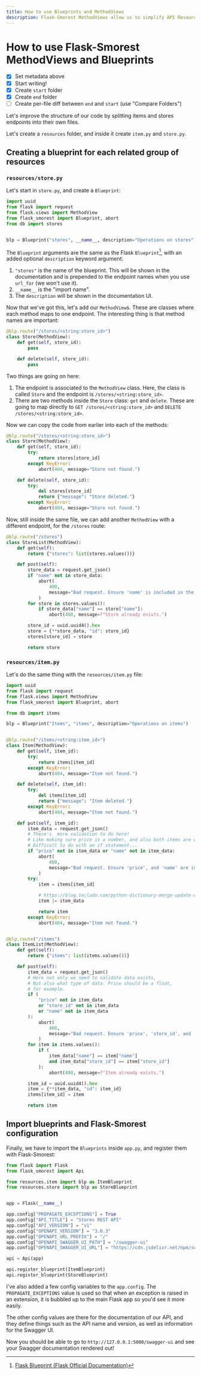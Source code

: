 ```yaml
---
title: How to use Blueprints and MethodViews
description: Flask-Smorest MethodViews allow us to simplify API Resources by defining all methods that interact with the resource in one Python class.
---
```


# How to use Flask-Smorest MethodViews and Blueprints

- [x] Set metadata above
- [x] Start writing!
- [x] Create `start` folder
- [x] Create `end` folder
- [ ] Create per-file diff between `end` and `start` (use "Compare Folders")

Let's improve the structure of our code by splitting items and stores endpoints into their own files.

Let's create a `resources` folder, and inside it create `item.py` and `store.py`.

## Creating a blueprint for each related group of resources

### `resources/store.py`

Let's start in `store.py`, and create a `Blueprint`:

```py title="resources/store.py"
import uuid
from flask import request
from flask.views import MethodView
from flask_smorest import Blueprint, abort
from db import stores


blp = Blueprint("stores", __name__, description="Operations on stores")
```

The `Blueprint` arguments are the same as the Flask `Blueprint`[^1], with an added optional `description` keyword argument:

1. `"stores"` is the name of the blueprint. This will be shown in the documentation and is prepended to the endpoint names when you use `url_for` (we won't use it).
2. `__name__` is the "import name".
3. The `description` will be shown in the documentation UI.


Now that we've got this, let's add our `MethodView`s. These are classes where each method maps to one endpoint. The interesting thing is that method names are important:

```py title="resources/store.py"
@blp.route("/stores/<string:store_id>")
class Store(MethodView):
    def get(self, store_id):
        pass

    def delete(self, store_id):
        pass
```

Two things are going on here:

1. The endpoint is associated to the `MethodView` class. Here, the class is called `Store` and the endpoint is `/stores/<string:store_id>`.
2. There are two methods inside the `Store` class: `get` and `delete`. These are going to map directly to `GET /stores/<string:store_id>` and `DELETE /stores/<string:store_id>`.

Now we can copy the code from earlier into each of the methods:

```py title="resources/store.py"
@blp.route("/stores/<string:store_id>")
class Store(MethodView):
    def get(self, store_id):
        try:
            return stores[store_id]
        except KeyError:
            abort(404, message="Store not found.")

    def delete(self, store_id):
        try:
            del stores[store_id]
            return {"message": "Store deleted."}
        except KeyError:
            abort(404, message="Store not found.")
```

Now, still inside the same file, we can add another `MethodView` with a different endpoint, for the `/stores` route:

```py title="resources/store.py"
@blp.route("/stores")
class StoreList(MethodView):
    def get(self):
        return {"stores": list(stores.values())}

    def post(self):
        store_data = request.get_json()
        if "name" not in store_data:
            abort(
                400,
                message="Bad request. Ensure 'name' is included in the JSON payload.",
            )
        for store in stores.values():
            if store_data["name"] == store["name"]:
                abort(400, message=f"Store already exists.")

        store_id = uuid.uuid4().hex
        store = {**store_data, "id": store_id}
        stores[store_id] = store

        return store
```

### `resources/item.py`

Let's do the same thing with the `resources/item.py` file:

```py title="resources/item.py"
import uuid
from flask import request
from flask.views import MethodView
from flask_smorest import Blueprint, abort

from db import items

blp = Blueprint("Items", "items", description="Operations on items")


@blp.route("/items/<string:item_id>")
class Item(MethodView):
    def get(self, item_id):
        try:
            return items[item_id]
        except KeyError:
            abort(404, message="Item not found.")

    def delete(self, item_id):
        try:
            del items[item_id]
            return {"message": "Item deleted."}
        except KeyError:
            abort(404, message="Item not found.")

    def put(self, item_id):
        item_data = request.get_json()
        # There's  more validation to do here!
        # Like making sure price is a number, and also both items are optional
        # Difficult to do with an if statement...
        if "price" not in item_data or "name" not in item_data:
            abort(
                400,
                message="Bad request. Ensure 'price', and 'name' are included in the JSON payload.",
            )
        try:
            item = items[item_id]

            # https://blog.teclado.com/python-dictionary-merge-update-operators/
            item |= item_data

            return item
        except KeyError:
            abort(404, message="Item not found.")


@blp.route("/items")
class ItemList(MethodView):
    def get(self):
        return {"items": list(items.values())}

    def post(self):
        item_data = request.get_json()
        # Here not only we need to validate data exists,
        # But also what type of data. Price should be a float,
        # for example.
        if (
            "price" not in item_data
            or "store_id" not in item_data
            or "name" not in item_data
        ):
            abort(
                400,
                message="Bad request. Ensure 'price', 'store_id', and 'name' are included in the JSON payload.",
            )
        for item in items.values():
            if (
                item_data["name"] == item["name"]
                and item_data["store_id"] == item["store_id"]
            ):
                abort(400, message=f"Item already exists.")

        item_id = uuid.uuid4().hex
        item = {**item_data, "id": item_id}
        items[item_id] = item

        return item
```

## Import blueprints and Flask-Smorest configuration

Finally, we have to import the `Blueprints` inside `app.py`, and register them with Flask-Smorest:

```py title="app.py"
from flask import Flask
from flask_smorest import Api

from resources.item import blp as ItemBlueprint
from resources.store import blp as StoreBlueprint


app = Flask(__name__)

app.config["PROPAGATE_EXCEPTIONS"] = True
app.config["API_TITLE"] = "Stores REST API"
app.config["API_VERSION"] = "v1"
app.config["OPENAPI_VERSION"] = "3.0.3"
app.config["OPENAPI_URL_PREFIX"] = "/"
app.config["OPENAPI_SWAGGER_UI_PATH"] = "/swagger-ui"
app.config["OPENAPI_SWAGGER_UI_URL"] = "https://cdn.jsdelivr.net/npm/swagger-ui-dist/"

api = Api(app)

api.register_blueprint(ItemBlueprint)
api.register_blueprint(StoreBlueprint)
```

I've also added a few config variables to the `app.config`. The `PROPAGATE_EXCEPTIONS` value is used so that when an exception is raised in an extension, it is bubbled up to the main Flask app so you'd see it more easily.

The other config values are there for the documentation of our API, and they define things such as the API name and version, as well as information for the Swagger UI.

Now you should be able to go to `http://127.0.0.1:5000/swagger-ui` and see your Swagger documentation rendered out!

[^1]: [Flask Blueprint (Flask Official Documentation)](https://flask.palletsprojects.com/en/2.1.x/api/#flask.Blueprint)